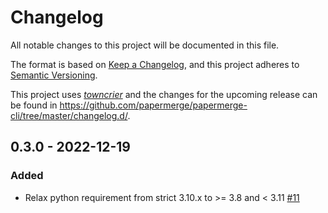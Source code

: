 # Changelog

All notable changes to this project will be documented in this file.

The format is based on [Keep a Changelog](https://keepachangelog.com/en/1.0.0/), and this project adheres to [Semantic Versioning](https://semver.org/spec/v2.0.0.html).

This project uses [*towncrier*](https://towncrier.readthedocs.io/) and the changes for the upcoming release
can be found in <https://github.com/papermerge/papermerge-cli/tree/master/changelog.d/>.

<!-- towncrier release notes start -->

## 0.3.0 - 2022-12-19


### Added

- Relax python requirement from strict 3.10.x to >= 3.8 and < 3.11 [#11](https://github.com/papermerge/papermerge-cli/issues/11)
